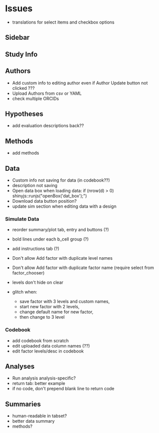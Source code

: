 # Issues

* translations for select items and checkbox options


## Sidebar


## Study Info


## Authors

* Add custom info to editing author even if Author Update button not clicked ???
* Upload Authors from csv or YAML
* check multiple ORCIDs

## Hypotheses

* add evaluation descriptions back??

## Methods

* add methods

## Data

* Custom info not saving for data (in codebook??)
* description not saving
* Open data box when loading data: 
    if (nrow(d) > 0) shinyjs::runjs("openBox('dat_box');")
* Download data button position?
* update sim section when editing data with a design

### Simulate Data

* reorder summary/plot tab, entry and buttons (?)
* bold lines under each b_cell group (?)
* add instructions tab (?)
* Don't allow Add factor with duplicate level names
* Don't allow Add factor with duplicate factor name (require select from factor_chooser)
* levels don't hide on clear

* glitch when:
    * save factor with 3 levels and custom names, 
    * start new factor with 2 levels, 
    * change default name for new factor,
    * then change to 3 level


### Codebook

* add codebook from scratch
* edit uploaded data column names (??)
* edit factor levels/desc in codebook

## Analyses

* Run analysis analysis-specific?
* return tab: better example
* if no code, don't prepend blank line to return code

## Summaries

* human-readable in tabset?
* better data summary
* methods?









